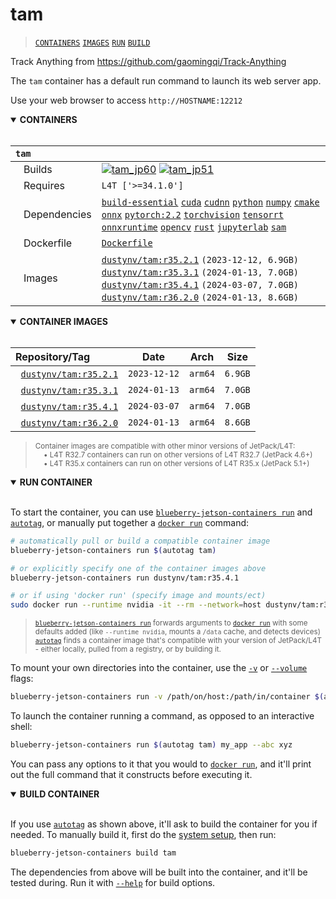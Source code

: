 # tam

> [`CONTAINERS`](#user-content-containers) [`IMAGES`](#user-content-images) [`RUN`](#user-content-run) [`BUILD`](#user-content-build)


Track Anything from https://github.com/gaomingqi/Track-Anything

The `tam` container has a default run command to launch its web server app.

Use your web browser to access `http://HOSTNAME:12212`


<details open>
<summary><b><a id="containers">CONTAINERS</a></b></summary>
<br>

| **`tam`** | |
| :-- | :-- |
| &nbsp;&nbsp;&nbsp;Builds | [![`tam_jp60`](https://img.shields.io/github/actions/workflow/status/dusty-nv/blueberry-jetson-containers/tam_jp60.yml?label=tam:jp60)](https://github.com/dusty-nv/blueberry-jetson-containers/actions/workflows/tam_jp60.yml) [![`tam_jp51`](https://img.shields.io/github/actions/workflow/status/dusty-nv/blueberry-jetson-containers/tam_jp51.yml?label=tam:jp51)](https://github.com/dusty-nv/blueberry-jetson-containers/actions/workflows/tam_jp51.yml) |
| &nbsp;&nbsp;&nbsp;Requires | `L4T ['>=34.1.0']` |
| &nbsp;&nbsp;&nbsp;Dependencies | [`build-essential`](/packages/build/build-essential) [`cuda`](/packages/cuda/cuda) [`cudnn`](/packages/cuda/cudnn) [`python`](/packages/build/python) [`numpy`](/packages/numpy) [`cmake`](/packages/build/cmake/cmake_pip) [`onnx`](/packages/onnx) [`pytorch:2.2`](/packages/pytorch) [`torchvision`](/packages/pytorch/torchvision) [`tensorrt`](/packages/tensorrt) [`onnxruntime`](/packages/onnxruntime) [`opencv`](/packages/opencv) [`rust`](/packages/build/rust) [`jupyterlab`](/packages/jupyterlab) [`sam`](/packages/vit/sam) |
| &nbsp;&nbsp;&nbsp;Dockerfile | [`Dockerfile`](Dockerfile) |
| &nbsp;&nbsp;&nbsp;Images | [`dustynv/tam:r35.2.1`](https://hub.docker.com/r/dustynv/tam/tags) `(2023-12-12, 6.9GB)`<br>[`dustynv/tam:r35.3.1`](https://hub.docker.com/r/dustynv/tam/tags) `(2024-01-13, 7.0GB)`<br>[`dustynv/tam:r35.4.1`](https://hub.docker.com/r/dustynv/tam/tags) `(2024-03-07, 7.0GB)`<br>[`dustynv/tam:r36.2.0`](https://hub.docker.com/r/dustynv/tam/tags) `(2024-01-13, 8.6GB)` |

</details>

<details open>
<summary><b><a id="images">CONTAINER IMAGES</a></b></summary>
<br>

| Repository/Tag | Date | Arch | Size |
| :-- | :--: | :--: | :--: |
| &nbsp;&nbsp;[`dustynv/tam:r35.2.1`](https://hub.docker.com/r/dustynv/tam/tags) | `2023-12-12` | `arm64` | `6.9GB` |
| &nbsp;&nbsp;[`dustynv/tam:r35.3.1`](https://hub.docker.com/r/dustynv/tam/tags) | `2024-01-13` | `arm64` | `7.0GB` |
| &nbsp;&nbsp;[`dustynv/tam:r35.4.1`](https://hub.docker.com/r/dustynv/tam/tags) | `2024-03-07` | `arm64` | `7.0GB` |
| &nbsp;&nbsp;[`dustynv/tam:r36.2.0`](https://hub.docker.com/r/dustynv/tam/tags) | `2024-01-13` | `arm64` | `8.6GB` |

> <sub>Container images are compatible with other minor versions of JetPack/L4T:</sub><br>
> <sub>&nbsp;&nbsp;&nbsp;&nbsp;• L4T R32.7 containers can run on other versions of L4T R32.7 (JetPack 4.6+)</sub><br>
> <sub>&nbsp;&nbsp;&nbsp;&nbsp;• L4T R35.x containers can run on other versions of L4T R35.x (JetPack 5.1+)</sub><br>
</details>

<details open>
<summary><b><a id="run">RUN CONTAINER</a></b></summary>
<br>

To start the container, you can use [`blueberry-jetson-containers run`](/docs/run.md) and [`autotag`](/docs/run.md#autotag), or manually put together a [`docker run`](https://docs.docker.com/engine/reference/commandline/run/) command:
```bash
# automatically pull or build a compatible container image
blueberry-jetson-containers run $(autotag tam)

# or explicitly specify one of the container images above
blueberry-jetson-containers run dustynv/tam:r35.4.1

# or if using 'docker run' (specify image and mounts/ect)
sudo docker run --runtime nvidia -it --rm --network=host dustynv/tam:r35.4.1
```
> <sup>[`blueberry-jetson-containers run`](/docs/run.md) forwards arguments to [`docker run`](https://docs.docker.com/engine/reference/commandline/run/) with some defaults added (like `--runtime nvidia`, mounts a `/data` cache, and detects devices)</sup><br>
> <sup>[`autotag`](/docs/run.md#autotag) finds a container image that's compatible with your version of JetPack/L4T - either locally, pulled from a registry, or by building it.</sup>

To mount your own directories into the container, use the [`-v`](https://docs.docker.com/engine/reference/commandline/run/#volume) or [`--volume`](https://docs.docker.com/engine/reference/commandline/run/#volume) flags:
```bash
blueberry-jetson-containers run -v /path/on/host:/path/in/container $(autotag tam)
```
To launch the container running a command, as opposed to an interactive shell:
```bash
blueberry-jetson-containers run $(autotag tam) my_app --abc xyz
```
You can pass any options to it that you would to [`docker run`](https://docs.docker.com/engine/reference/commandline/run/), and it'll print out the full command that it constructs before executing it.
</details>
<details open>
<summary><b><a id="build">BUILD CONTAINER</b></summary>
<br>

If you use [`autotag`](/docs/run.md#autotag) as shown above, it'll ask to build the container for you if needed.  To manually build it, first do the [system setup](/docs/setup.md), then run:
```bash
blueberry-jetson-containers build tam
```
The dependencies from above will be built into the container, and it'll be tested during.  Run it with [`--help`](/blueberry_jetson_containers/build.py) for build options.
</details>
